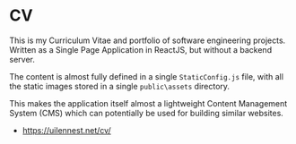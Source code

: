 # CV

This is my Curriculum Vitae and portfolio of software engineering projects.
Written as a Single Page Application in ReactJS, but without a backend server.

The content is almost fully defined in a single `StaticConfig.js` file, 
with all the static images stored in a single `public\assets` directory.

This makes the application itself almost a lightweight Content Management System (CMS) 
which can potentially be used for building similar websites.

  * https://uilennest.net/cv/
